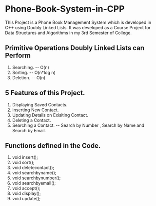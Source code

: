 
# Phone-Book-System-in-CPP

This Project is a Phone Book Management System which is developed in C++ using Doubly Linked Lists. It was developed as a Course Project for Data Structures and Algorithms in my 3rd Semester of College.

## Primitive Operations Doubly Linked Lists can Perform 
1. Searching. -- O(n)
2. Sorting. -- O(n*log n)
3. Deletion. -- O(n)

## 5 Features of this Project.
1. Displaying Saved Contacts.
2. Inserting New Contact.
3. Updating Details on Exisiting Contact.
4. Deleting a Contact.
5. Searching a Contact. -- Search by Number , Search by Name and Search by Email.


## Functions defined in the Code.
1. void insert();
2. void sort();
3. void deletecontact();
4. void searchbyname();
5. void searchbynumber();
6. void searchbyemail();
7. void accept();
8. void display();
9. void update();
	




